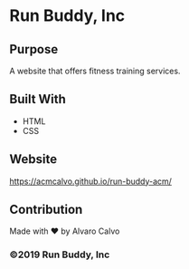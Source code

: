 # Run Buddy, Inc

## Purpose
A website that offers fitness training services. 

## Built With
* HTML
* CSS

## Website
https://acmcalvo.github.io/run-buddy-acm/

## Contribution
Made with ❤️ by Alvaro Calvo

### ©️2019 Run Buddy, Inc 
